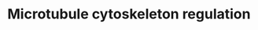 ---
annotations:
- type: Pathway Ontology
  value: cell-extracellular matrix signaling pathway
authors:
- Mkutmon
- Lindarieswijk
- Eweitz
description: ''
last-edited: 2021-05-21
organisms:
- Bos taurus
redirect_from:
- /index.php/Pathway:WP3177
- /instance/WP3177
schema-jsonld:
- '@context': https://schema.org/
  '@id': https://wikipathways.github.io/pathways/WP3177.html
  '@type': Dataset
  creator:
    '@type': Organization
    name: WikiPathways
  description: ''
  keywords:
  - DPYSL2
  - TRIO
  - MAP1B
  - KIF2C
  - PTEN
  - MARK2
  - CLIP1
  - WNT3A
  - GSK3B
  - MARK
  - RhoGEF
  - MAPT
  - CDC42
  - PIK3CA
  - PARD6A
  - MAPRE1
  - RHO
  - TIAM1
  - LIMK1
  - SRC
  - APC
  - CDK1
  - ABL1
  - PRKCA
  - ROCK1
  - PTPRA
  - STAT3
  - STMN*
  - RAC1
  - ICIS*
  - TAOK1
  - DVL1
  - CAMK4
  - CLASP1
  - TPPP
  - DIAPH1
  - MAPKAPK2
  - SPRED1
  - F2RL2
  - TESK2
  - EPHB2
  - PRKACA
  - GNAQ
  - AURKB
  - PHLDB2
  - AKT1
  - PAK1
  - CFL2
  - XMAP215*
  license: CC0
  name: Microtubule cytoskeleton regulation
seo: CreativeWork
title: Microtubule cytoskeleton regulation
wpid: WP3177
---